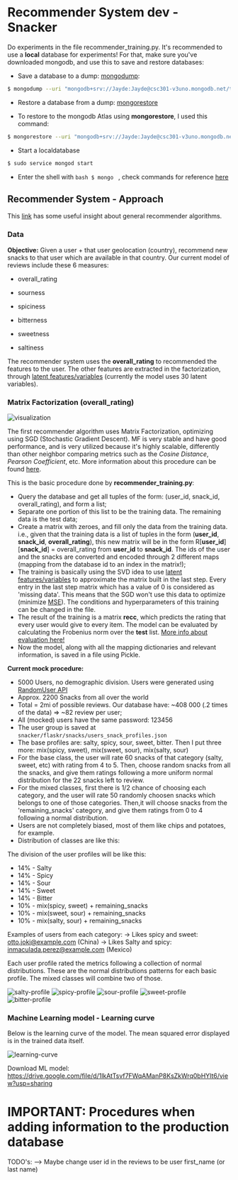 Recommender System dev - Snacker
========================
Do experiments in the file recommender_training.py.
It's recommended to use a **local** database for experiments! For that, make sure you've downloaded mongodb,
and use this to save and restore databases:
- Save a database to a dump: [mongodump](https://docs.mongodb.com/manual/reference/program/mongodump/#bin.mongodump):
```bash
$ mongodump --uri "mongodb+srv://Jayde:Jayde@csc301-v3uno.mongodb.net/test?retryWrites=true"
```
- Restore a database from a dump: [mongorestore](https://docs.mongodb.com/manual/reference/program/mongorestore/#bin.mongorestore)

- To restore to the mongodb Atlas using **mongorestore**, I used this command:
```bash
$ mongorestore --uri "mongodb+srv://Jayde:Jayde@csc301-v3uno.mongodb.net/test?retryWrites=true" --dir dump  --nsExclude 'admin.system.*'
```
* Start a localdatabase

```bash
$ sudo service mongod start
```

* Enter the shell with ```bash $ mongo ``` , check commands for reference [here](https://docs.mongodb.com/manual/reference/mongo-shell/)


## Recommender System - Approach

This [link](https://towardsdatascience.com/various-implementations-of-collaborative-filtering-100385c6dfe0) has some useful insight about
general recommender algorithms.


### Data

**Objective:** Given a user + that user geolocation (country), recommend new snacks to that user which are available in that country.
Our current model of reviews include these 6 measures:

- overall_rating

- sourness

- spiciness

- bitterness

- sweetness

- saltiness

The recommender system uses the **overall_rating** to recommended the features to the user. The other features are extracted in the factorization, through [latent features/variables](https://en.wikipedia.org/wiki/Latent_variable) (currently the model uses 30 latent variables).

### Matrix Factorization (overall_rating)

![visualization](https://cdn-images-1.medium.com/max/1600/1*Zhm1NMlmVywn0G18w3exog.png)


The first recommender algorithm uses Matrix Factorization, optimizing using SGD (Stochastic Gradient Descent). MF is very stable and have good performance, and is very utilized because it's highly scalable, differently than other neighbor comparing metrics such as the *Cosine Distance*, *Pearson Coefficient*, etc. More information about this procedure can be found [here](http://www.albertauyeung.com/post/python-matrix-factorization/).

This is the basic procedure done by **recommender_training.py**:

* Query the database and get all tuples of the form: (user_id, snack_id, overall_rating), and form a list;
* Separate one portion of this list to be the training data. The remaining data is the test data;
* Create a matrix with zeroes, and fill only the data from the training data. i.e., given that the training data is a list of tuples in the form (**user_id**, **snack_id**, **overall_rating**), this new matrix will be in the form R\[**user_id**\]\[**snack_id**\] = overall_rating from **user_id** to **snack_id**. The ids of the user and the snacks are converted and encoded through 2 different maps (mapping from the database id to an index in the matrix!);
* The training is basically using the SVD idea to use [latent features/variables](https://en.wikipedia.org/wiki/Latent_variable) to approximate the matrix built in the last step. Every entry in the last step matrix which has a value of 0 is considered as 'missing data'. This means that the SGD won't use this data to optimize (minimize [MSE](https://en.wikipedia.org/wiki/Mean_squared_error)). The conditions and hyperparameters of this training can be changed in the file.
* The result of the training is a matrix **recc**, which predicts the rating that every user would give to every item. The model can be evaluated by calculating the Frobenius norm over the **test** list. [More info about evaluation here!](https://stats.stackexchange.com/questions/97411/evaluating-matrix-factorization-algorithms-for-netflix)
* Now the model, along with all the mapping dictionaries and relevant information, is saved in a file using Pickle.

**Current mock procedure:**

* 5000 Users, no demographic division. Users were generated using [RandomUser API](https://randomuser.me)
* Approx. 2200 Snacks from all over the world
* Total = 2mi of possible reviews. Our database have: ~408 000 (.2 times of the data) => ~82 review per user;
* All (mocked) users have the same password: 123456
* The user group is saved at ```snacker/flaskr/snacks/users_snack_profiles.json```
* The base profiles are: salty, spicy, sour, sweet, bitter. Then I put three more: mix(spicy, sweet), mix(sweet, sour), mix(salty, sour)
* For the base class, the user will rate 60 snacks of that category (salty, sweet, etc) with rating from 4 to 5. Then, choose random snacks from all the snacks, and give them ratings following a more uniform normal distribution for the 22 snacks left to review.
* For the mixed classes, first there is 1/2 chance of choosing each category, and the user will rate 50 randomly choosen snacks which belongs to one of those categories. Then,it will choose snacks from the 'remaining_snacks' category, and give them ratings from 0 to 4 following a normal distribution.
* Users are not completely biased, most of them like chips and potatoes, for example.
* Distribution of classes are like this:

The division of the user profiles will be like this:
* 14% - Salty
* 14% - Spicy
* 14% - Sour
* 14% - Sweet
* 14% - Bitter
* 10% - mix(spicy, sweet) + remaining_snacks
* 10% - mix(sweet, sour) + remaining_snacks
* 10% - mix(salty, sour) + remaining_snacks

Examples of users from each category:
-> Likes spicy and sweet: otto.joki@example.com (China)
-> Likes Salty and spicy: inmaculada.perez@example.com (Mexico)


Each user profile rated the metrics following a collection of normal distributions. These are the normal distributions patterns for each basic profile. The mixed classes will combine two of those.

![salty-profile](../resources/d3/salty_profile.png)
![spicy-profile](../resources/d3/spicy_profile.png)
![sour-profile](../resources/d3/sour_profile.png)
![sweet-profile](../resources/d3/sweet_profile.png)
![bitter-profile](../resources/d3/bitter_profile.png)


### Machine Learning model - Learning curve
Below is the learning curve of the model. The mean squared error displayed is in the trained data itself.

![learning-curve](../resources/d3/learning_curve.png)

Download ML model: https://drive.google.com/file/d/1lkAtTsvf7FWqAManP8KsZkWrq0bHYlt6/view?usp=sharing


IMPORTANT: Procedures when adding information to the production database
===

TODO's:
--> Maybe change user id in the reviews to be user first_name (or last name)